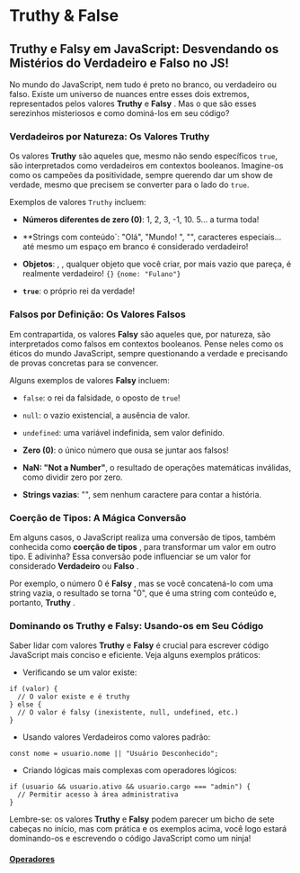 # Truthy & False

## Truthy e Falsy em JavaScript: Desvendando os Mistérios do Verdadeiro e Falso no JS!

No mundo do JavaScript, nem tudo é preto no branco, ou verdadeiro ou falso. Existe um universo de nuances entre esses dois extremos, representados pelos valores **Truthy** e **Falsy** . Mas o que são esses serezinhos misteriosos e como dominá-los em seu código?

### Verdadeiros por Natureza: Os Valores Truthy

Os valores **Truthy** são aqueles que, mesmo não sendo específicos `true`, são interpretados como verdadeiros em contextos booleanos. Imagine-os como os campeões da positividade, sempre querendo dar um show de verdade, mesmo que precisem se converter para o lado do `true`.

Exemplos de valores `Truthy` incluem:

- **Números diferentes de zero (0)**: 1, 2, 3, -1, 10. 5... a turma toda!

- **Strings com conteúdo`: "Olá", "Mundo! ", "", caracteres especiais... até mesmo um espaço em branco é considerado verdadeiro!

- **Objetos**: , , qualquer objeto que você criar, por mais vazio que pareça, é realmente verdadeiro! `{}` `{nome: "Fulano"}`
- **`true`**: o próprio rei da verdade!

### Falsos por Definição: Os Valores Falsos

Em contrapartida, os valores **Falsy** são aqueles que, por natureza, são interpretados como falsos em contextos booleanos. Pense neles como os éticos do mundo JavaScript, sempre questionando a verdade e precisando de provas concretas para se convencer.

Alguns exemplos de valores **Falsy** incluem:

- `false`: o rei da falsidade, o oposto de `true`!

- `null`: o vazio existencial, a ausência de valor.
- `undefined`: uma variável indefinida, sem valor definido.
- **Zero (0)**: o único número que ousa se juntar aos falsos!
- **NaN: "Not a Number"**, o resultado de operações matemáticas inválidas, como dividir zero por zero.
- **Strings vazias**: "", sem nenhum caractere para contar a história.

### Coerção de Tipos: A Mágica Conversão

Em alguns casos, o JavaScript realiza uma conversão de tipos, também conhecida como **coerção de tipos** , para transformar um valor em outro tipo. E adivinha? Essa conversão pode influenciar se um valor for considerado **Verdadeiro** ou **Falso** .

Por exemplo, o número 0 é **Falsy** , mas se você concatená-lo com uma string vazia, o resultado se torna "0", que é uma string com conteúdo e, portanto, **Truthy** . 

### Dominando os Truthy e Falsy: Usando-os em Seu Código

Saber lidar com valores **Truthy** e **Falsy** é crucial para escrever código JavaScript mais conciso e eficiente. Veja alguns exemplos práticos:

- Verificando se um valor existe:

```
if (valor) {
  // O valor existe e é truthy
} else {
  // O valor é falsy (inexistente, null, undefined, etc.)
}
```
- Usando valores Verdadeiros como valores padrão:

```
const nome = usuario.nome || "Usuário Desconhecido";
```
- Criando lógicas mais complexas com operadores lógicos:

```
if (usuario && usuario.ativo && usuario.cargo === "admin") {
  // Permitir acesso à área administrativa
}
```

Lembre-se: os valores **Truthy** e **Falsy** podem parecer um bicho de sete cabeças no início, mas com prática e os exemplos acima, você logo estará dominando-os e escrevendo o código JavaScript como um ninja!

#### [Operadores](../operadores/operadores.md)

